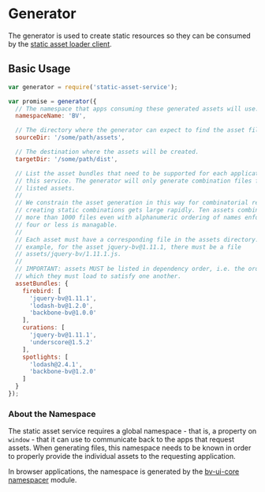 # Generator

The generator is used to create static resources so they can be consumed by the
[static asset loader client][1].

## Basic Usage

```js
var generator = require('static-asset-service');

var promise = generator({
  // The namespace that apps consuming these generated assets will use.
  namespaceName: 'BV',

  // The directory where the generator can expect to find the asset files.
  sourceDir: '/some/path/assets',

  // The destination where the assets will be created.
  targetDir: '/some/path/dist',

  // List the asset bundles that need to be supported for each application using
  // this service. The generator will only generate combination files for these
  // listed assets.
  //
  // We constrain the asset generation in this way for combinatorial reasons -
  // creating static combinations gets large rapidly. Ten assets combine to
  // more than 1000 files even with alphanumeric ordering of names enforced, but
  // four or less is managable.
  //
  // Each asset must have a corresponding file in the assets directory. For
  // example, for the asset jquery-bv@1.11.1, there must be a file
  // assets/jquery-bv/1.11.1.js.
  //
  // IMPORTANT: assets MUST be listed in dependency order, i.e. the order in
  // which they must load to satisfy one another.
  assetBundles: {
    firebird: [
      'jquery-bv@1.11.1',
      'lodash-bv@1.2.0',
      'backbone-bv@1.0.0'
    ],
    curations: [
      'jquery-bv@1.11.1',
      'underscore@1.5.2'
    ],
    spotlights: [
      'lodash@2.4.1',
      'backbone-bv@1.2.0'
    ]
  }
});
```

### About the Namespace

The static asset service requires a global namespace - that is, a property on
`window` - that it can use to communicate back to the apps that request assets.
When generating files, this namespace needs to be known in order to properly
provide the individual assets to the requesting application.

In browser applications, the namespace is generated by the
[bv-ui-core namespacer][2] module.

[1]: https://github.com/bazaarvoice/bv-ui-core/tree/master/lib/staticAssetLoader
[2]: https://github.com/bazaarvoice/bv-ui-core/tree/master/lib/namespacer
